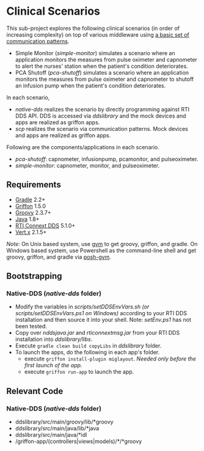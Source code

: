 # Clinical Scenarios 

This sub-project explores the following clinical scenarios (in order of increasing
complexity) on top of various middleware using [a basic set of communication
patterns](https://bitbucket.org/rvprasad/clinical-scenarios/downloads/mdd4ms.pdf).

* Simple Monitor (*simple-monitor*) simulates a scenario where an application
monitors the measures from pulse oximeter and capnometer to alert the nurses'
station when the patient's condition deteriorates.
* PCA Shutoff (*pca-shutoff*) simulates a scenario where an application
monitors the measures from pulse oximeter and capnometer to shutoff an infusion
pump when the patient's condition deteriorates.


In each scenario,
 
* *native-dds* realizes the scenario by directly programming against RTI DDS
  API.  DDS is accessed via *ddslibrary* and the mock devices and apps are
  realized as griffon apps.
* *scp* realizes the scenario via communication patterns.  Mock devices and
  apps are realized as griffon apps.

Following are the components/applications in each scenario.

* *pca-shutoff*: capnometer, infusionpump, pcamonitor, and pulseoximeter.
* *simple-monitor*: capnometer, monitor, and pulseoximeter.


## Requirements

* [Gradle](http://www.gradle.org/) 2.2+
* [Griffon](http://griffon.codehaus.org/) 1.5.0
* [Groovy](http://groovy.codehaus.org/) 2.3.7+ 
* [Java](http://www.oracle.com/technetwork/java/javase/%20downloads/index.html) 1.8+
* [RTI Connext DDS](http://www.rti.com/products/dds/index.html) 5.1.0+
* [Vert.x](http://vertx.io) 2.1.5+

*Note:* On Unix based system, use [gvm](http://gvmtool.net) to get groovy,
griffon, and gradle.  On Windows based system, use Powershell as the 
command-line shell and get groovy, griffon, and gradle via 
[posh-gvm](https://github.com/flofreud/posh-gvm).
  

## Bootstrapping

### Native-DDS (*native-dds* folder)

* Modify the variables in *scripts/setDDSEnvVars.sh (or scripts/setDDSEnvVars.ps1 on
  Windows)* according to your RTI DDS installation and then source it into your
  shell. 
  Note: *setEnv.ps1* has not been tested.
* Copy over *nddsjava.jar* and *rticonnextmsg.jar* from your RTI 
  DDS installation into *ddslibrary/libs*.
* Execute `gradle clean build copyLibs` in *ddslibrary* folder.
* To launch the apps, do the following in each app's folder.
    + execute `griffon install-plugin miglayout`.  *Needed only before the
      first launch of the app.*
    + execute `griffon run-app` to launch the app.

## Relevant Code

### Native-DDS (*native-dds* folder)

* ddslibrary/src/main/groovy/lib/\*groovy
* ddslibrary/src/main/java/lib/\*java
* ddslibrary/src/main/java/\*idl
* <app folders>/griffon-app/(controllers|views|models)/\*/\*groovy

